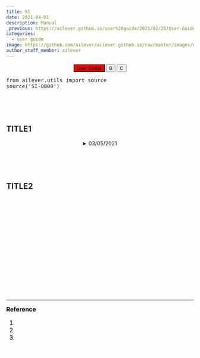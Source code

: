```yaml
---
title: SI
date: 2021-04-01
description: Manual
_previous: https://ailever.github.io/user%20guide/2021/02/25/User-Guide/
categories:
  - user guide
image: https://github.com/ailever/ailever.github.io/raw/master/images/unsplash/gray_User_Guide.png
author_staff_member: ailever
---
```


<!-- Top Block -->
<div align="center" class="top_btn_box">
  <button class="top_btn" type="button" style="background-color:red;" onclick="location.href='https://ailever.github.io/user%20guide/2021/02/25/User-Guide/'">User Guide</button>
  <button class="top_btn" type="button" onclick="location.href='#'">B</button>
  <button class="top_btn" type="button" onclick="location.href='#'">C</button>
</div>
<!-- Top Block -->
<pre class="python-code">
from ailever.utils import source
source('SI-0000')
</pre>

<br><br><br>
## TITLE1
<details markdown="1">
  <summary align="center">03/05/2021</summary>
<div>
      · Date : 03/05/2021 <br>
      · : <br>
</div>
</details>

<br><br><br>
## TITLE2

<br><br><br>

<!-- Content Block -->
<div align="left" style="font-size:medium;font-weight:normal;color:black;background-color:unset;">　<br><br></div>
<div align="left" style="font-size:medium;font-weight:normal;color:black;background-color:unset;">　<br><br></div>
<div align="left" style="font-size:medium;font-weight:normal;color:black;background-color:unset;">　<br><br></div>
<!-- Content Block -->

<br><br><br>

---

<!-- Reference Block -->
<div align="left" style="font-size:medium;font-weight:normal;color:black;background-color:unset;">
<b>Reference</b>
<ol>
  <li></li>
  <li></li>
  <li></li>
</ol>
</div>
<!-- Reference Block -->

<!-- Bottom Block -->
<div align="center" class="bottom_btn_box">
  <span class="bottom_btn"><a href="https://github.com/ailever/ailever.github.io/blob/master/_posts/user-guide/2021-04-01-app-SI.md" target="_blank" style="color:white">Edit</a></span>
</div>
<!-- Bottom Block -->

<!-- Notice
# Mathematical Expression
- outline : $  $
- inline  : $$  $$

# Default Div Tag
- align : left, right, center
- font-size : xx-small, x-small, small, medium, large, x-large, xx-large
- font-weight : normal, bold
- color : red, orange, yellow, green, cyan, blue, purple, pink, white, gray, brown
- background-color : red, orange, yellow, green, cyan, blue, purple, pink, white, gray, brown

# Html Ref
- color code : https://htmlcolorcodes.com/
- tags : https://www.w3schools.com/tags/default.asp
- attributes : https://www.w3schools.com/tags/ref_attributes.asp
Notice -->












